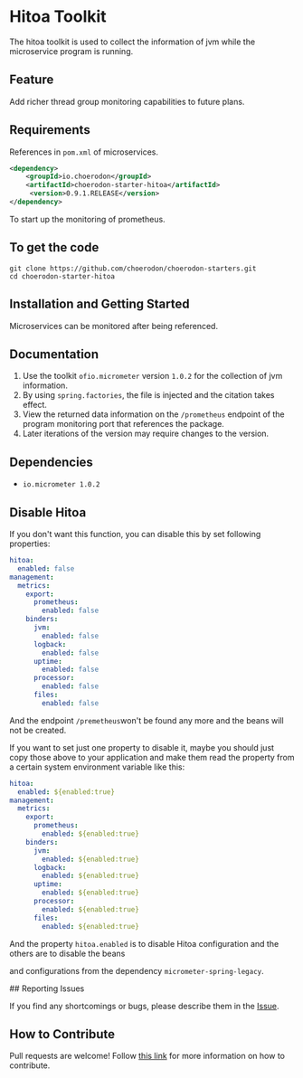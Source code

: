 # Hitoa Toolkit

The hitoa toolkit is used to collect the information of jvm while the microservice program is running.

## Feature

Add richer thread group monitoring capabilities to future plans.

## Requirements

References in `pom.xml` of microservices. 

```xml
<dependency>
    <groupId>io.choerodon</groupId>
    <artifactId>choerodon-starter-hitoa</artifactId>
     <version>0.9.1.RELEASE</version>
</dependency>
```

To start up the monitoring of prometheus.

## To get the code

```shell
git clone https://github.com/choerodon/choerodon-starters.git
cd choerodon-starter-hitoa
```
## Installation and Getting Started

Microservices can be monitored after being referenced.
## Documentation

1. Use the toolkit ``ofio.micrometer`` version ``1.0.2`` for the  collection of jvm information.
2. By using ``spring.factories``, the file is injected and the citation takes effect.
3. View the returned data information on the ``/prometheus`` endpoint of the program monitoring port that references the package.
4. Later iterations of the version may require changes to the version.

## Dependencies

- ``io.micrometer 1.0.2``

## Disable Hitoa

If you don't want this function, you can disable this by set following properties:

```yaml
hitoa:
  enabled: false
management:
  metrics:
    export:
      prometheus:
        enabled: false
    binders:
      jvm:
        enabled: false
      logback:
        enabled: false
      uptime:
        enabled: false
      processor:
        enabled: false
      files:
        enabled: false
```

And the endpoint `/premetheus`won't be found any more and the beans will not be created.

If you want to set just one property to disable it, maybe you should just copy those above to your application and make them read the property from a certain system environment variable like this:

```yaml
hitoa:
  enabled: ${enabled:true}
management:
  metrics:
    export:
      prometheus:
        enabled: ${enabled:true}
    binders:
      jvm:
        enabled: ${enabled:true}
      logback:
        enabled: ${enabled:true}
      uptime:
        enabled: ${enabled:true}
      processor:
        enabled: ${enabled:true}
      files:
        enabled: ${enabled:true}
```

And the property `hitoa.enabled` is to disable Hitoa configuration and the others are to disable the beans

and configurations from the dependency `micrometer-spring-legacy`.

## Reporting Issues

If you find any shortcomings or bugs, please describe them in the [Issue](https://github.com/choerodon/choerodon/issues/new?template=issue_template.md).
    
## How to Contribute
Pull requests are welcome! Follow [this link](https://github.com/choerodon/choerodon/blob/master/CONTRIBUTING.md) for more information on how to contribute.

